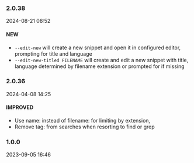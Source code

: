 ### 2.0.38

2024-08-21 08:52

#### NEW

- `--edit-new` will create a new snippet and open it in configured editor, prompting for title and language
- `--edit-new-titled FILENAME` will create and edit a new snippet with title, language determined by filename extension or prompted for if missing

### 2.0.36

2024-04-08 14:25

#### IMPROVED

- Use name: instead of filename: for limiting by extension,
- Remove tag: from searches when resorting to find or grep

### 1.0.0

2023-09-05 16:46
